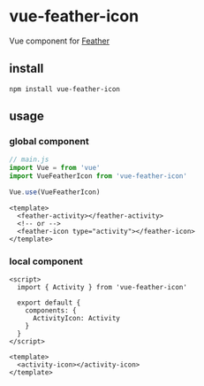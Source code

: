 # vue-feather-icon

Vue component for [Feather](https://feathericons.com)

## install

```shell
npm install vue-feather-icon
```

## usage

### global component
```javascript
// main.js
import Vue = from 'vue'
import VueFeatherIcon from 'vue-feather-icon'

Vue.use(VueFeatherIcon)
```

```vue
<template>
  <feather-activity></feather-activity>
  <!-- or -->
  <feather-icon type="activity"></feather-icon>
</template>
```


### local component

```vue
<script>
  import { Activity } from 'vue-feather-icon'

  export default {
    components: {
      ActivityIcon: Activity
    }
  }
</script>

<template>
  <activity-icon></activity-icon>
</template>
```
